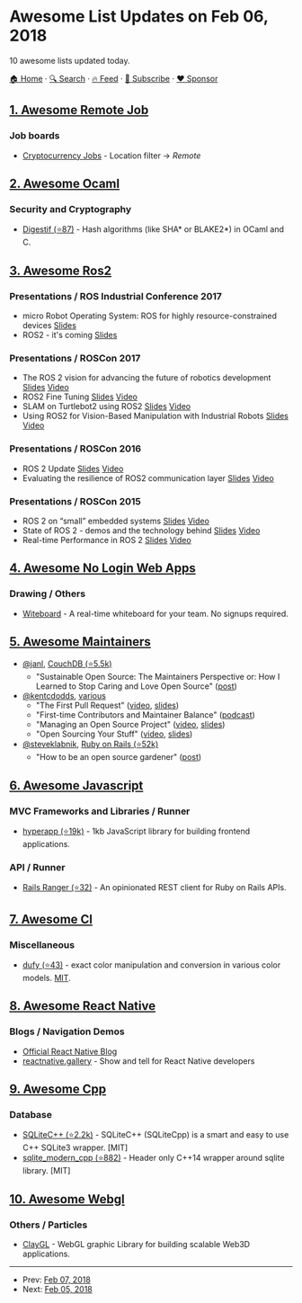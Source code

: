 # Awesome List Updates on Feb 06, 2018

10 awesome lists updated today.

[🏠 Home](/README.md) · [🔍 Search](https://www.trackawesomelist.com/search/) · [🔥 Feed](https://www.trackawesomelist.com/rss.xml) · [📮 Subscribe](https://trackawesomelist.us17.list-manage.com/subscribe?u=d2f0117aa829c83a63ec63c2f&id=36a103854c) · [❤️  Sponsor](https://github.com/sponsors/theowenyoung)



## [1. Awesome Remote Job](/content/lukasz-madon/awesome-remote-job/README.md)

### Job boards

*   [Cryptocurrency Jobs](https://cryptocurrencyjobs.co/remote/) - Location filter -> *Remote*

## [2. Awesome Ocaml](/content/ocaml-community/awesome-ocaml/README.md)

### Security and Cryptography

*   [Digestif (⭐87)](https://github.com/mirage/digestif) - Hash algorithms (like SHA\* or BLAKE2\*) in OCaml and C.

## [3. Awesome Ros2](/content/fkromer/awesome-ros2/README.md)

### Presentations / ROS Industrial Conference 2017

*   micro Robot Operating System: ROS for highly resource-constrained devices [Slides](https://static1.squarespace.com/static/51df34b1e4b08840dcfd2841/t/5a3bb6d524a6947d9d0cbc68/1513862873907/07_Losa.pdf)
*   ROS2 - it's coming [Slides](https://static1.squarespace.com/static/51df34b1e4b08840dcfd2841/t/5a3bb787e4966b606fe227d7/1513863070599/11_Thomas.pdf)

### Presentations / ROSCon 2017

*   The ROS 2 vision for advancing the future of robotics development [Slides](https://roscon.ros.org/2017/presentations/ROSCon%202017%20ROS2%20Vision.pdf) [Video](https://vimeo.com/236161417)
*   ROS2 Fine Tuning [Slides](https://roscon.ros.org/2017/presentations/ROSCon%202017%20ROS2%20Fine%20Tuning.pdf) [Video](https://vimeo.com/236168591)
*   SLAM on Turtlebot2 using ROS2 [Slides](https://roscon.ros.org/2017/presentations/ROSCon%202017%20ROS2%20SLAM.pdf) [Video](https://vimeo.com/236172294)
*   Using ROS2 for Vision-Based Manipulation with Industrial Robots [Slides](https://roscon.ros.org/2017/presentations/ROSCon%202017%20ROS2%20Vision-Based%20Manipulation.pdf) [Video](https://vimeo.com/236182180)

### Presentations / ROSCon 2016

*   ROS 2 Update [Slides](https://roscon.ros.org/2016/presentations/ROSCon%202016%20-%20ROS%202%20Update.pdf) [Video](https://vimeo.com/187696091)
*   Evaluating the resilience of ROS2 communication layer [Slides](https://roscon.ros.org/2016/presentations/rafal.kozik-ros2evaluation.pdf) [Video](https://vimeo.com/187705229)

### Presentations / ROSCon 2015

*   ROS 2 on “small” embedded systems [Slides](https://roscon.ros.org/2015/presentations/ros2_on_small_embedded_systems.pdf) [Video](https://vimeo.com/142150576)
*   State of ROS 2 - demos and the technology behind [Slides](https://roscon.ros.org/2015/presentations/state-of-ros2.pdf) [Video](https://vimeo.com/142151734)
*   Real-time Performance in ROS 2 [Slides](https://roscon.ros.org/2015/presentations/RealtimeROS2.pdf) [Video](https://vimeo.com/142621778)

## [4. Awesome No Login Web Apps](/content/aviaryan/awesome-no-login-web-apps/README.md)

### Drawing / Others

*   [Witeboard](https://witeboard.com/) - A real-time whiteboard for your team. No signups required.

## [5. Awesome Maintainers](/content/nayafia/awesome-maintainers/README.md)

*   [@janl](https://github.com/janl), [CouchDB (⭐5.5k)](https://github.com/apache/couchdb)
    *   "Sustainable Open Source: The Maintainers Perspective or: How I Learned to Stop Caring and Love Open Source" ([post](http://writing.jan.io/2017/03/06/sustainable-open-source-the-maintainers-perspective-or-how-i-learned-to-stop-caring-and-love-open-source.html))
*   [@kentcdodds](https://github.com/kentcdodds), [various](https://github.com/kentcdodds)
    *   "The First Pull Request" ([video](https://www.youtube.com/watch?v=HjgZQeMrw6c\&list=PLV5CVI1eNcJgNqzNwcs4UKrlJdhfDjshf), [slides](http://slides.com/kentcdodds/1st-pr))
    *   "First-time Contributors and Maintainer Balance" ([podcast](https://changelog.com/podcast/246))
    *   "Managing an Open Source Project" ([video](https://www.youtube.com/watch?v=jKI1Kj5VXqE\&index=23\&list=PLV5CVI1eNcJgNqzNwcs4UKrlJdhfDjshf), [slides](http://slides.com/kentcdodds/manage-oss))
    *   "Open Sourcing Your Stuff" ([video](https://www.youtube.com/watch?v=Zlu3QvuwruY\&index=28\&list=PLV5CVI1eNcJgNqzNwcs4UKrlJdhfDjshf), [slides](http://slides.com/kentcdodds/open-source-your-stuff))
*   [@steveklabnik](https://github.com/steveklabnik), [Ruby on Rails (⭐52k)](https://github.com/rails/rails)
    *   "How to be an open source gardener" ([post](http://words.steveklabnik.com/how-to-be-an-open-source-gardener))

## [6. Awesome Javascript](/content/sorrycc/awesome-javascript/README.md)

### MVC Frameworks and Libraries / Runner

*   [hyperapp (⭐19k)](https://github.com/hyperapp/hyperapp) - 1kb JavaScript library for building frontend applications.

### API / Runner

*   [Rails Ranger (⭐32)](https://github.com/victor-am/rails-ranger) - An opinionated REST client for Ruby on Rails APIs.

## [7. Awesome Cl](/content/CodyReichert/awesome-cl/README.md)

### Miscellaneous

*   [dufy (⭐43)](https://github.com/privet-kitty/dufy) - exact color manipulation and conversion in various color models. [MIT](https://opensource.org/licenses/MIT).

## [8. Awesome React Native](/content/jondot/awesome-react-native/README.md)

### Blogs / Navigation Demos

*   [Official React Native Blog](http://facebook.github.io/react-native/blog/)
*   [reactnative.gallery](https://reactnative.gallery/) - Show and tell for React Native developers

## [9. Awesome Cpp](/content/fffaraz/awesome-cpp/README.md)

### Database

*   [SQLiteC++ (⭐2.2k)](https://github.com/SRombauts/SQLiteCpp) - SQLiteC++ (SQLiteCpp) is a smart and easy to use C++ SQLite3 wrapper. \[MIT]
*   [sqlite\_modern\_cpp (⭐882)](https://github.com/SqliteModernCpp/sqlite_modern_cpp) - Header only C++14 wrapper around sqlite library. \[MIT]

## [10. Awesome Webgl](/content/sjfricke/awesome-webgl/README.md)

### Others / Particles

*   [ClayGL](http://claygl.xyz/) - WebGL graphic Library for building scalable Web3D applications.

---

- Prev: [Feb 07, 2018](/content/2018/02/07/README.md)
- Next: [Feb 05, 2018](/content/2018/02/05/README.md)